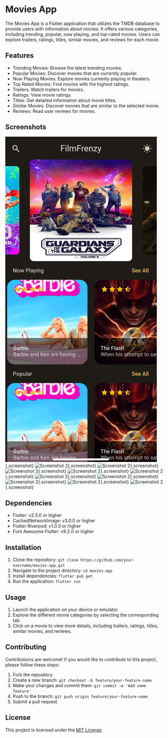 # Movies App

The Movies App is a Flutter application that utilizes the TMDB database to provide users with information about movies. It offers various categories, including trending, popular, now playing, and top-rated movies. Users can explore trailers, ratings, titles, similar movies, and reviews for each movie.

## Features

- Trending Movies: Browse the latest trending movies.
- Popular Movies: Discover movies that are currently popular.
- Now Playing Movies: Explore movies currently playing in theaters.
- Top Rated Movies: Find movies with the highest ratings.
- Trailers: Watch trailers for movies.
- Ratings: View movie ratings.
- Titles: Get detailed information about movie titles.
- Similar Movies: Discover movies that are similar to the selected movie.
- Reviews: Read user reviews for movies.

## Screenshots

<style>
  .screenshot {
    width: 300px;
  }
</style>

![Screenshot 1](readme/Screenshot_2023-08-05-10-24-10-123_com.example.movies_app.jpg){.screenshot}
![Screenshot 2](screenshots/screenshot2.png){.screenshot}
![Screenshot 2](screenshots/screenshot2.png){.screenshot}
![Screenshot 2](screenshots/screenshot2.png){.screenshot}
![Screenshot 2](screenshots/screenshot2.png){.screenshot}
![Screenshot 2](screenshots/screenshot2.png){.screenshot}
![Screenshot 2](screenshots/screenshot2.png){.screenshot}
![Screenshot 2](screenshots/screenshot2.png){.screenshot}
![Screenshot 2](screenshots/screenshot2.png){.screenshot}
![Screenshot 2](screenshots/screenshot2.png){.screenshot}
![Screenshot 2](screenshots/screenshot2.png){.screenshot}


## Dependencies

- Flutter: v2.5.0 or higher
- CachedNetworkImage: v3.0.0 or higher
- Flutter Riverpod: v1.0.3 or higher
- Font Awesome Flutter: v9.2.0 or higher

## Installation

1. Clone the repository: `git clone https://github.com/your-username/movies-app.git`
2. Navigate to the project directory: `cd movies-app`
3. Install dependencies: `flutter pub get`
4. Run the application: `flutter run`

## Usage

1. Launch the application on your device or emulator.
2. Explore the different movie categories by selecting the corresponding tab.
3. Click on a movie to view more details, including trailers, ratings, titles, similar movies, and reviews.

## Contributing

Contributions are welcome! If you would like to contribute to this project, please follow these steps:

1. Fork the repository.
2. Create a new branch: `git checkout -b feature/your-feature-name`
3. Make your changes and commit them: `git commit -m 'Add some feature'`
4. Push to the branch: `git push origin feature/your-feature-name`
5. Submit a pull request.

## License

This project is licensed under the [MIT License](LICENSE).
